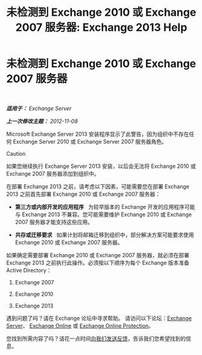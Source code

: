 ﻿---
title: '未检测到 Exchange 2010 或 Exchange 2007 服务器: Exchange 2013 Help'
TOCTitle: 未检测到 Exchange 2010 或 Exchange 2007 服务器
ms:assetid: 789cabab-c769-4a16-a6c8-3db82cff8861
ms:mtpsurl: https://technet.microsoft.com/zh-cn/library/ms.exch.setupreadiness.noe14serverwarning(v=EXCHG.150)
ms:contentKeyID: 50490953
ms.date: 01/11/2018
mtps_version: v=EXCHG.150
ms.translationtype: HT
---

# 未检测到 Exchange 2010 或 Exchange 2007 服务器

 

_**适用于：** Exchange Server_

_**上一次修改主题：** 2012-11-08_

Microsoft Exchange Server 2013 安装程序显示了此警告，因为组织中不存在任何 Exchange Server 2010 或 Exchange Server 2007 服务器角色。

> [!CAUTION]
> 如果您继续执行 Exchange Server 2013 安装，以后会无法将 Exchange 2010 或 Exchange 2007 服务器添加到组织中。


在部署 Exchange 2013 之前，请考虑以下因素，可能需要您在部署 Exchange 2013 之前首先部署 Exchange 2010 或 Exchange 2007 服务器：

  - **第三方或内部开发的应用程序**   为较早版本的 Exchange 开发的应用程序可能与 Exchange 2013 不兼容。您可能需要维护 Exchange 2010 或 Exchange 2007 服务器才能支持这些应用。

  - **共存或迁移要求**   如果计划将邮箱迁移到组织中，部分解决方案可能要求使用 Exchange 2010 或 Exchange 2007 服务器。

如果确定需要部署 Exchange 2010 或 Exchange 2007 服务器，就必须在部署 Exchange 2013 之前执行此操作。必须按以下顺序为每个 Exchange 版本准备 Active Directory：

1.  Exchange 2007

2.  Exchange 2010

3.  Exchange 2013

遇到问题了吗？请在 Exchange 论坛中寻求帮助。 请访问以下论坛：[Exchange Server](https://go.microsoft.com/fwlink/p/?linkid=60612)、 [Exchange Online](https://go.microsoft.com/fwlink/p/?linkid=267542) 或 [Exchange Online Protection](https://go.microsoft.com/fwlink/p/?linkid=285351)。

您找到所需内容了吗？请花一点时间[向我们发送反馈](mailto:exsetuphelpfeedback@microsoft.com?subject=exchange%202013%20setup%20help%20feedbac)，告诉我们您希望找到的信息。

